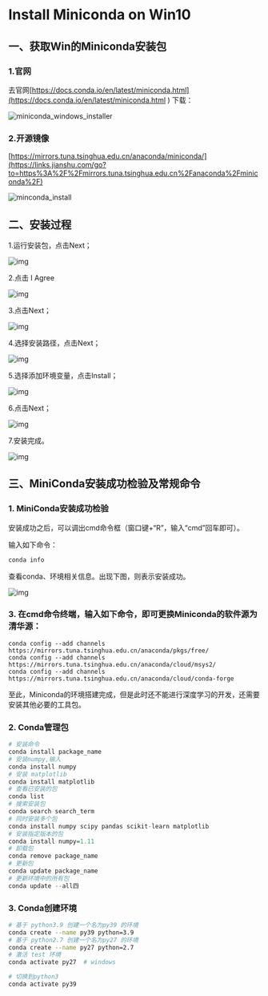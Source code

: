 # Install Miniconda on Win10

##  一、获取Win的Miniconda安装包

### 1.官网

去官网[https://docs.conda.io/en/latest/miniconda.html](https://docs.conda.io/en/latest/miniconda.html ) 下载：

![miniconda_windows_installer](image\miniconda_windows_installer.png)



### 2.开源镜像

[https://mirrors.tuna.tsinghua.edu.cn/anaconda/miniconda/](https://links.jianshu.com/go?to=https%3A%2F%2Fmirrors.tuna.tsinghua.edu.cn%2Fanaconda%2Fminiconda%2F)

![minconda_install](image\minconda_install.png)



## 二、安装过程

1.运行安装包，点击Next；

![img](image\minconda_install_1.png)

2.点击 I Agree

![img](image\minconda_install_2.png)

3.点击Next；

![img](image\minconda_install_3.png)

4.选择安装路径，点击Next；

![img](image\minconda_install_4.png)

5.选择添加环境变量，点击Install；

![img](E:\2022FALL\CS405\ML2022F\LAB\LAB1\image\minconda_install_5_.png)

6.点击Next；

![img](image\minconda_install_7.png)

7.安装完成。

![img](https://img-blog.csdn.net/2018052517401483)

## 三、MiniConda安装成功检验及常规命令

### 1. MiniConda安装成功检验

安装成功之后，可以调出cmd命令框（窗口键+“R”，输入“cmd”回车即可）。

输入如下命令：

```python
conda info
```

查看conda、环境相关信息。出现下图，则表示安装成功。

![img](https://img-blog.csdnimg.cn/20210319145829917.png?x-oss-process=image/watermark,type_ZmFuZ3poZW5naGVpdGk,shadow_10,text_aHR0cHM6Ly9ibG9nLmNzZG4ubmV0L0dlbnVpbmVNb25zdGVy,size_16,color_FFFFFF,t_70)



### 3. 在cmd命令终端，输入如下命令，即可更换Miniconda的软件源为清华源：

```
conda config --add channels https://mirrors.tuna.tsinghua.edu.cn/anaconda/pkgs/free/
conda config --add channels https://mirrors.tuna.tsinghua.edu.cn/anaconda/cloud/msys2/
conda config --add channels https://mirrors.tuna.tsinghua.edu.cn/anaconda/cloud/conda-forge 
```

至此，Miniconda的环境搭建完成，但是此时还不能进行深度学习的开发，还需要安装其他必要的工具包。


### 2. Conda管理包

```r
# 安装命令
conda install package_name
# 安装numpy,输入
conda install numpy
# 安装 matplotlib
conda install matplotlib
# 查看已安装的包
conda list
# 搜索安装包
conda search search_term
# 同时安装多个包
conda install numpy scipy pandas scikit-learn matplotlib
# 安装指定版本的包
conda install numpy=1.11
# 卸载包
conda remove package_name
# 更新包
conda update package_name
# 更新环境中的所有包
conda update --all四
```

### 3. Conda创建环境

```bash
# 基于 python3.9 创建一个名为py39 的环境
conda create --name py39 python=3.9
# 基于 python2.7 创建一个名为py27 的环境
conda create --name py27 python=2.7
# 激活 test 环境
conda activate py27  # windows

# 切换到python3
conda activate py39
```